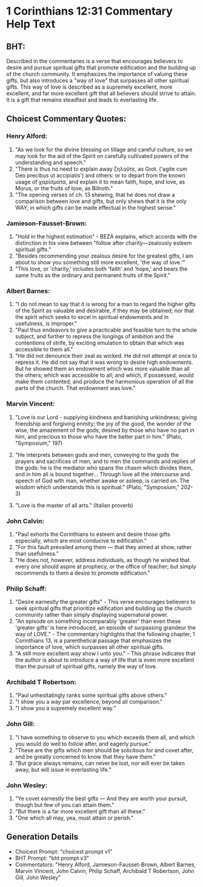 # 1 Corinthians 12:31 Commentary Help Text

## BHT:
Described in the commentaries is a verse that encourages believers to desire and pursue spiritual gifts that promote edification and the building up of the church community. It emphasizes the importance of valuing these gifts, but also introduces a "way of love" that surpasses all other spiritual gifts. This way of love is described as a supremely excellent, more excellent, and far more excellent gift that all believers should strive to attain. It is a gift that remains steadfast and leads to everlasting life.

## Choicest Commentary Quotes:
### Henry Alford:
1. "As we look for the divine blessing on tillage and careful culture, so we may look for the aid of the Spirit on carefully cultivated powers of the understanding and speech."
2. "There is thus no need to explain away ζηλοῦτε, as Grot. ('agite cum Deo precibus ut accipiatis') and others: or to depart from the known usage of χαρίσματα, and explain it to mean faith, hope, and love, as Morus, or the fruits of love, as Billroth."
3. "The opening verses of ch. 13 shewing, that he does not draw a comparison between love and gifts, but only shews that it is the only WAY, in which gifts can be made effectual in the highest sense."

### Jamieson-Fausset-Brown:
1. "Hold in the highest estimation" - BEZA explains, which accords with the distinction in his view between "follow after charity—zealously esteem spiritual gifts."
2. "Besides recommending your zealous desire for the greatest gifts, I am about to show you something still more excellent, 'the way of love.'"
3. "This love, or 'charity,' includes both 'faith' and 'hope,' and bears the same fruits as the ordinary and permanent fruits of the Spirit."

### Albert Barnes:
1. "I do not mean to say that it is wrong for a man to regard the higher gifts of the Spirit as valuable and desirable, if they may be obtained; nor that the spirit which seeks to excel in spiritual endowments and in usefulness, is improper." 
2. "Paul thus endeavors to give a practicable and feasible turn to the whole subject, and further to repress the longings of ambition and the contentions of strife, by exciting emulation to obtain that which was accessible to them all."
3. "He did not denounce their zeal as wicked. He did not attempt at once to repress it. He did not say that it was wrong to desire high endowments. But he showed them an endowment which was more valuable than all the others; which was accessible to all; and which, if possessed, would make them contented, and produce the harmonious operation of all the parts of the church. That endowment was love."

### Marvin Vincent:
1. "Love is our Lord - supplying kindness and banishing unkindness; giving friendship and forgiving enmity; the joy of the good, the wonder of the wise, the amazement of the gods; desired by those who have no part in him, and precious to those who have the better part in him." (Plato, "Symposium," 197)

2. "He interprets between gods and men, conveying to the gods the prayers and sacrifices of men, and to men the commands and replies of the gods: he is the mediator who spans the chasm which divides them, and in him all is bound together... Through love all the intercourse and speech of God with man, whether awake or asleep, is carried on. The wisdom which understands this is spiritual." (Plato, "Symposium," 202-3)

3. "Love is the master of all arts." (Italian proverb)

### John Calvin:
1. "Paul exhorts the Corinthians to esteem and desire those gifts especially, which are most conducive to edification."
2. "For this fault prevailed among them — that they aimed at show, rather than usefulness."
3. "He does not, however, address individuals, as though he wished that every one should aspire at prophecy, or the office of teacher; but simply recommends to them a desire to promote edification."

### Philip Schaff:
1. "Desire earnestly the greater gifts" - This verse encourages believers to seek spiritual gifts that prioritize edification and building up the church community rather than simply displaying supernatural power.
2. "An episode on something incomparably 'greater' than even these 'greater gifts' is here introduced, an episode of surpassing grandeur the way of LOVE." - The commentary highlights that the following chapter, 1 Corinthians 13, is a parenthetical passage that emphasizes the importance of love, which surpasses all other spiritual gifts.
3. "A still more excellent way show I unto you." - This phrase indicates that the author is about to introduce a way of life that is even more excellent than the pursuit of spiritual gifts, namely the way of love.

### Archibald T Robertson:
1. "Paul unhesitatingly ranks some spiritual gifts above others."
2. "I show you a way par excellence, beyond all comparison."
3. "I show you a supremely excellent way."

### John Gill:
1. "I have something to observe to you which exceeds them all, and which you would do well to follow after, and eagerly pursue."
2. "These are the gifts which men should be solicitous for and covet after, and be greatly concerned to know that they have them."
3. "But grace always remains, can never be lost, nor will ever be taken away, but will issue in everlasting life."

### John Wesley:
1. "Ye covet earnestly the best gifts — And they are worth your pursuit, though but few of you can attain them."
2. "But there is a far more excellent gift than all these."
3. "One which all may, yea, must attain or perish."


## Generation Details
- Choicest Prompt: "choicest prompt v1"
- BHT Prompt: "bht prompt v3"
- Commentators: "Henry Alford, Jamieson-Fausset-Brown, Albert Barnes, Marvin Vincent, John Calvin, Philip Schaff, Archibald T Robertson, John Gill, John Wesley"
